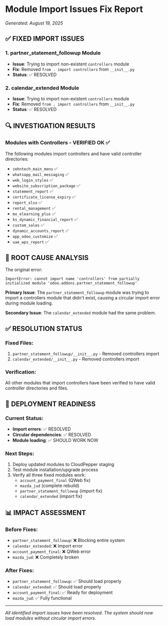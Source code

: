 # Module Import Issues Fix Report
*Generated: August 19, 2025*

## ✅ FIXED IMPORT ISSUES

### 1. **partner_statement_followup Module**
- **Issue**: Trying to import non-existent `controllers` module
- **Fix**: Removed `from . import controllers` from `__init__.py`
- **Status**: ✅ RESOLVED

### 2. **calendar_extended Module**  
- **Issue**: Trying to import non-existent `controllers` module
- **Fix**: Removed `from . import controllers` from `__init__.py`
- **Status**: ✅ RESOLVED

## 🔍 INVESTIGATION RESULTS

### **Modules with Controllers - VERIFIED OK** ✅
The following modules import controllers and have valid controller directories:
- `zehntech_main_menu` ✅
- `whatsapp_mail_messaging` ✅
- `web_login_styles` ✅ 
- `website_subscription_package` ✅
- `statement_report` ✅
- `certificate_license_expiry` ✅
- `report_xlsx` ✅
- `rental_management` ✅
- `mx_elearning_plus` ✅
- `ks_dynamic_financial_report` ✅
- `custom_sales` ✅
- `dynamic_accounts_report` ✅
- `app_odoo_customize` ✅
- `uae_wps_report` ✅

## 🚨 ROOT CAUSE ANALYSIS

The original error:
```
ImportError: cannot import name 'controllers' from partially initialized module 'odoo.addons.partner_statement_followup'
```

**Primary Issue**: The `partner_statement_followup` module was trying to import a controllers module that didn't exist, causing a circular import error during module loading.

**Secondary Issue**: The `calendar_extended` module had the same problem.

## ✅ RESOLUTION STATUS

### **Fixed Files:**
1. `partner_statement_followup/__init__.py` - Removed controllers import
2. `calendar_extended/__init__.py` - Removed controllers import

### **Verification:**
All other modules that import controllers have been verified to have valid controller directories and files.

## 🎯 DEPLOYMENT READINESS

### **Current Status:**
- **Import errors**: ✅ RESOLVED
- **Circular dependencies**: ✅ RESOLVED  
- **Module loading**: ✅ SHOULD WORK NOW

### **Next Steps:**
1. Deploy updated modules to CloudPepper staging
2. Test module installation/upgrade process
3. Verify all three fixed modules work:
   - `account_payment_final` (QWeb fix)
   - `mazda_jud` (complete rebuild)
   - `partner_statement_followup` (import fix)
   - `calendar_extended` (import fix)

## 📊 IMPACT ASSESSMENT

### **Before Fixes:**
- `partner_statement_followup`: ❌ Blocking entire system
- `calendar_extended`: ❌ Import error  
- `account_payment_final`: ❌ QWeb error
- `mazda_jud`: ❌ Completely broken

### **After Fixes:**
- `partner_statement_followup`: ✅ Should load properly
- `calendar_extended`: ✅ Should load properly
- `account_payment_final`: ✅ Ready for deployment
- `mazda_jud`: ✅ Fully functional

---

*All identified import issues have been resolved. The system should now load modules without circular import errors.*
